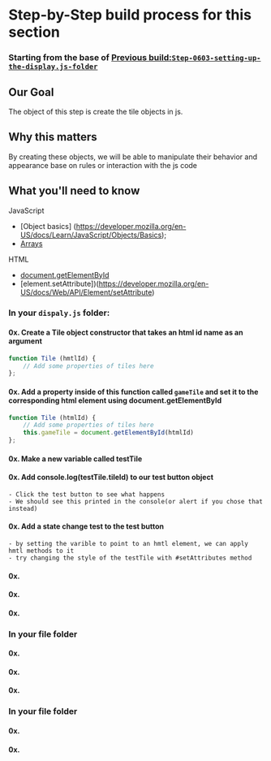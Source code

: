 # Step-by-Step build process for this section

### Starting from the base of [Previous build:`Step-0603-setting-up-the-display.js-folder`](https://github.com/NeuTrix/Hangman-tutorial/tree/master/Lecture-06-connecting-js-display/Step-0603-setting-up-the-display.js-folder)

## Our Goal
The object of this step is create the tile objects in js.

## Why this matters
By creating these objects, we will be able to manipulate their behavior and appearance base on rules or interaction with the js code

## What you'll need to know

JavaScript
- [Object basics] (https://developer.mozilla.org/en-US/docs/Learn/JavaScript/Objects/Basics);
- [Arrays](https://developer.mozilla.org/en-US/docs/Web/JavaScript/Reference/Global_Objects/Array)

HTML
- [document.getElementById](https://developer.mozilla.org/en-US/docs/Web/API/Document/getElementById)
- [element.setAttribute])(https://developer.mozilla.org/en-US/docs/Web/API/Element/setAttribute)


### In your `dispaly.js` folder:

#### 0x. Create a Tile object constructor that takes an html id name as an argument
```javascript
function Tile (hmtlId) {
	// Add some properties of tiles here
};
```
#### 0x. Add a property inside of this function called `gameTile` and set it to the corresponding html element using document.getElementById
```javascript
function Tile (htmlId) {
	// Add some properties of tiles here
	this.gameTile = document.getElementById(htmlId)
};
```


#### 0x. Make a new variable called testTile
#### 0x. Add console.log(testTile.tileId) to our test button object
	- Click the test button to see what happens
	- We should see this printed in the console(or alert if you chose that instead)
#### 0x. Add a state change test to the test button
	- by setting the varible to point to an hmtl element, we can apply hmtl methods to it
	- try changing the style of the testTile with #setAttributes method

#### 0x.
#### 0x.
#### 0x.



### In your file folder
#### 0x.
#### 0x.
#### 0x.

### In your file folder
#### 0x.
#### 0x.